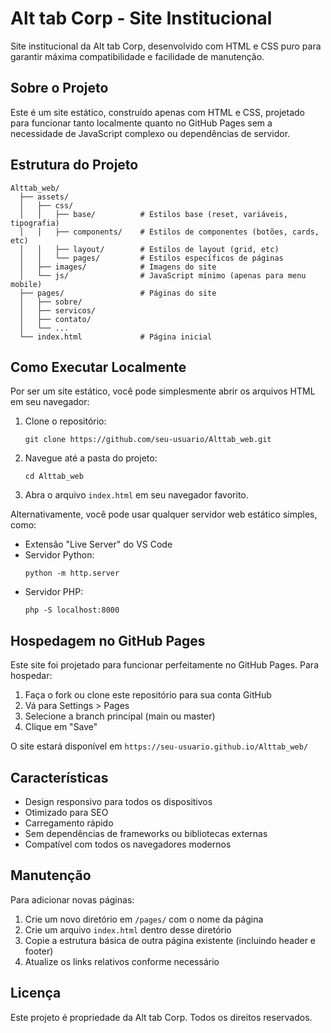 # Alt tab Corp - Site Institucional

Site institucional da Alt tab Corp, desenvolvido com HTML e CSS puro para garantir máxima compatibilidade e facilidade de manutenção.

## Sobre o Projeto

Este é um site estático, construído apenas com HTML e CSS, projetado para funcionar tanto localmente quanto no GitHub Pages sem a necessidade de JavaScript complexo ou dependências de servidor.

## Estrutura do Projeto

```
Alttab_web/
  ├── assets/
  │   ├── css/
  │   │   ├── base/          # Estilos base (reset, variáveis, tipografia)
  │   │   ├── components/    # Estilos de componentes (botões, cards, etc)
  │   │   ├── layout/        # Estilos de layout (grid, etc)
  │   │   └── pages/         # Estilos específicos de páginas
  │   ├── images/            # Imagens do site
  │   └── js/                # JavaScript mínimo (apenas para menu mobile)
  ├── pages/                 # Páginas do site
  │   ├── sobre/
  │   ├── servicos/
  │   ├── contato/
  │   └── ...
  └── index.html             # Página inicial
```

## Como Executar Localmente

Por ser um site estático, você pode simplesmente abrir os arquivos HTML em seu navegador:

1. Clone o repositório:
   ```
   git clone https://github.com/seu-usuario/Alttab_web.git
   ```

2. Navegue até a pasta do projeto:
   ```
   cd Alttab_web
   ```

3. Abra o arquivo `index.html` em seu navegador favorito.

Alternativamente, você pode usar qualquer servidor web estático simples, como:

- Extensão "Live Server" do VS Code
- Servidor Python:
  ```
  python -m http.server
  ```
- Servidor PHP:
  ```
  php -S localhost:8000
  ```

## Hospedagem no GitHub Pages

Este site foi projetado para funcionar perfeitamente no GitHub Pages. Para hospedar:

1. Faça o fork ou clone este repositório para sua conta GitHub
2. Vá para Settings > Pages
3. Selecione a branch principal (main ou master)
4. Clique em "Save"

O site estará disponível em `https://seu-usuario.github.io/Alttab_web/`

## Características

- Design responsivo para todos os dispositivos
- Otimizado para SEO
- Carregamento rápido
- Sem dependências de frameworks ou bibliotecas externas
- Compatível com todos os navegadores modernos

## Manutenção

Para adicionar novas páginas:

1. Crie um novo diretório em `/pages/` com o nome da página
2. Crie um arquivo `index.html` dentro desse diretório
3. Copie a estrutura básica de outra página existente (incluindo header e footer)
4. Atualize os links relativos conforme necessário

## Licença

Este projeto é propriedade da Alt tab Corp. Todos os direitos reservados. 